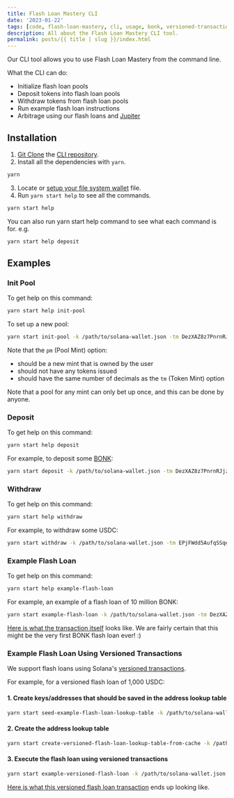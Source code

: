 ```yaml
---
title: Flash Loan Mastery CLI
date: '2023-01-22'
tags: [code, flash-loan-mastery, cli, usage, bonk, versioned-transactions]
description: All about the Flash Loan Mastery CLI tool.
permalink: posts/{{ title | slug }}/index.html
---
```


Our CLI tool allows you to use Flash Loan Mastery from the command line.

What the CLI can do:

- Initialize flash loan pools
- Deposit tokens into flash loan pools
- Withdraw tokens from flash loan pools
- Run example flash loan instructions
- Arbitrage using our flash loans and [Jupiter](https://jup.ag/)


## Installation

1. [Git Clone](https://git-scm.com/docs/git-clone) the [CLI repository](https://github.com/moshthepitt/flash-loan-mastery-cli).
2. Install all the dependencies with `yarn`.

```sh
yarn
```
3. Locate or [setup your file system wallet](https://docs.solana.com/wallet-guide/file-system-wallet#:~:text=A%20file%20system%20wallet%20exists,system%20wallet%20is%20not%20recommended.) file.
4. Run `yarn start help` to see all the commands.

```sh
yarn start help
```

You can also run yarn start help command to see what each command is for. e.g.

```sh
yarn start help deposit
```

## Examples

### Init Pool

To get help on this command:

```sh
yarn start help init-pool
```

To set up a new pool:

```sh
yarn start init-pool -k /path/to/solana-wallet.json -tm DezXAZ8z7PnrnRJjz3wXBoRgixCa6xjnB7YaB1pPB263 -pm EEgkPj5Z4J9KMCFSchiMz9wGusJgw6wqGPMyMJT9hoEZ
```

Note that the `pm` (Pool Mint) option:

- should be a new mint that is owned by the user
- should not have any tokens issued
- should have the same number of decimals as the `tm` (Token Mint) option

Note that a pool for any mint can only bet up once, and this can be done by anyone.

### Deposit

To get help on this command:

```sh
yarn start help deposit
```

For example, to deposit some [BONK](https://twitter.com/bonk_inu):

```sh
yarn start deposit -k /path/to/solana-wallet.json -tm DezXAZ8z7PnrnRJjz3wXBoRgixCa6xjnB7YaB1pPB263 -tf Hm4ebPskgjJVesKLowyEhpLW6axodBbH82k5CHz3ynSa -a 10310517.49915
```

### Withdraw

To get help on this command:

```sh
yarn start help withdraw
```

For example, to withdraw some USDC:

```sh
yarn start withdraw -k /path/to/solana-wallet.json -tm EPjFWdd5AufqSSqeM2qN1xzybapC8G4wEGGkZwyTDt1v -ptf 6H7ahCDN8hny2mWKoQBycUqLXoq4aaZ6V32rpmh99eGr -a 4.249834
```

### Example Flash Loan

To get help on this command:

```sh
yarn start help example-flash-loan
```

For example, an example of a flash loan of 10 million BONK:

```sh
yarn start example-flash-loan -k /path/to/solana-wallet.json -tm DezXAZ8z7PnrnRJjz3wXBoRgixCa6xjnB7YaB1pPB263 -a 10000000
```

[Here is what the transaction itself](https://solana.fm/tx/5wbvKGpQcojidPoAr5Kc8xeJijy2UyYgu3ZrFCDkJL7DHbx4tmPd7wgafL54NMv6oxYDEf6JKw1yAaXYN5hx9f3J?cluster=mainnet-qn1) looks like.  We are fairly certain that this might be the very first BONK flash loan ever! :)

### Example Flash Loan Using Versioned Transactions

We support flash loans using Solana's [versioned transactions](https://docs.solana.com/developing/versioned-transactions).

For example, for a versioned flash loan of 1,000 USDC:

#### 1. Create keys/addresses that should be saved in the address lookup table

```sh
yarn start seed-example-flash-loan-lookup-table -k /path/to/solana-wallet.json -tm EPjFWdd5AufqSSqeM2qN1xzybapC8G4wEGGkZwyTDt1v -a 1000
```
#### 2. Create the address lookup table

```sh
yarn start create-versioned-flash-loan-lookup-table-from-cache -k /path/to/solana-wallet.json -tm EPjFWdd5AufqSSqeM2qN1xzybapC8G4wEGGkZwyTDt1v
```

#### 3. Execute the flash loan using versioned transactions

```sh
yarn start example-versioned-flash-loan -k /path/to/solana-wallet.json -tm EPjFWdd5AufqSSqeM2qN1xzybapC8G4wEGGkZwyTDt1v -a 1000
```

[Here is what this versioned flash loan transaction](https://solana.fm/tx/2utP7HZNCbx3BtZSNuZbpmhDz1Gxbw7h1MygPjvVEo1MQry7VHPqHxevXy5AEYiFkJFsdBMg7vaWXW6iKWz8jmkv?cluster=mainnet-qn1) ends up looking like.
